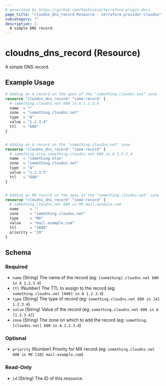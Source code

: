 ```yaml
---
# generated by https://github.com/hashicorp/terraform-plugin-docs
page_title: "cloudns_dns_record Resource - terraform-provider-cloudns"
subcategory: ""
description: |-
  A simple DNS record.
---
```


# cloudns_dns_record (Resource)

A simple DNS record.

## Example Usage

```terraform
# Adding an A record on the apex of the "something.cloudns.net" zone
resource "cloudns_dns_record" "some-record" {
  # something.cloudns.net 600 in A 1.2.3.4
  name  = ""
  zone  = "something.cloudns.net"
  type  = "A"
  value = "1.2.3.4"
  ttl   = "600"
}


# Adding an A record on the "something.cloudns.net" zone
resource "cloudns_dns_record" "some-record" {
  # something-else.something.cloudns.net 600 in A 1.2.3.4
  name  = "something-else"
  zone  = "something.cloudns.net"
  type  = "A"
  value = "1.2.3.5"
  ttl   = "600"
}


# Adding an MX record on the apex of the "something.cloudns.net" zone
resource "cloudns_dns_record" "some-record" {
  # something.cloudns.net 600 in MX mail.example.com
  name     = ""
  zone     = "something.cloudns.net"
  type     = "MX"
  value    = "mail.example.com"
  ttl      = "3600"
  priority = "20"
}
```

<!-- schema generated by tfplugindocs -->
## Schema

### Required

- `name` (String) The name of the record (eg: `[something].cloudns.net 600 in A 1.2.3.4`)
- `ttl` (Number) The TTL to assign to the record (eg: `something.cloudns.net [600] in A 1.2.3.4`)
- `type` (String) The type of record (eg: `something.cloudns.net 600 in [A] 1.2.3.4`)
- `value` (String) Value of the record (eg: `something.cloudns.net 600 in A [1.2.3.4]`)
- `zone` (String) The zone on which to add the record (eg: `something.[cloudns.net] 600 in A 1.2.3.4`)

### Optional

- `priority` (Number) Priority for MX record (eg: `something.cloudns.net 600 in MX [10] mail.example.com`)

### Read-Only

- `id` (String) The ID of this resource.


